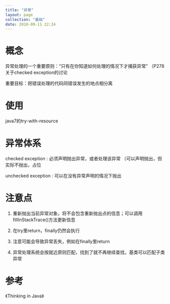 ```yaml
---
title: "异常"
layout: page
collection: "基础"
date: 2018-09-11 22:24
---
```


# 概念

异常处理的一个重要原则：“只有在你知道如何处理的情况下才捕获异常” （P278关于checked exception的讨论

重要目标：把错误处理的代码同错误发生的地点相分离

# 使用

java7的try-with-resource

# 异常体系

checked exception : 必须声明抛出异常，或者处理该异常 （可以声明抛出，但实际不抛出，占位

unchecked exception : 可以在没有异常声明的情况下抛出

# 注意点

1. 重新抛出当前异常对象，将不会包含重新抛出点的信息；可以调用fillInStackTrace()方法更新信息

2. 在try里return，finally仍然会执行

3. 注意可能会导致异常丢失，例如在finally里return

4. 异常处理系统会按就近原则匹配，找到了就不再继续查找，基类可以匹配子类异常

# 参考

《Thinking in Java》